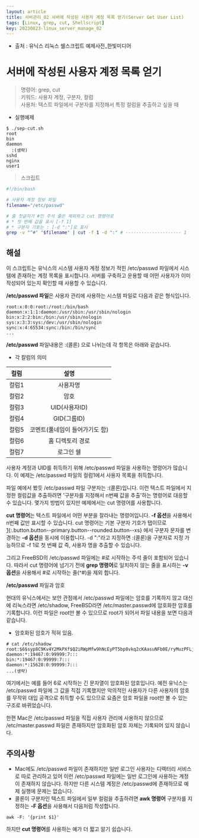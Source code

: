 ```yaml
---
layout: article
title: 서버관리_02 서버에 작성된 사용자 계정 목록 얻기(Server Get User List)
tags: [Linux, grep, cut, Shellscript]
key: 20230823-linux_server_manage_02 
---
```


- 출처 : 유닉스 리눅스 쉘스크립트 예제사전_한빛미디어

# 서버에 작성된 사용자 계정 목록 얻기

> 명령어: grep, cut  
> 키워드: 사용자 계정, 구분자, 컬럼  
> 사용처: 텍스트 파일에서 구분자를 지정해서 특정 컬럼을 추출하고 싶을 때  

- 실행예제

```
$ ./sep-cut.sh
root
bin
daemon
  :(생략)
sshd
nginx
user1
```

> 스크립트

 ```bash
#!/bin/bash

# 사용자 계정 정보 파일
filename="/etc/passwd"

# 줄 첫글자가 #인 주석 줄은 제외하고 cut 명령어로
# * 첫 번째 값을 표시 [-f 1]
# * 구분자 기호는 : [-d ":"]로 표시
grep -v "^#" "$filename" | cut -f 1 -d ":" # --------------------- 1
```

## **해설**

이 스크립트는 유닉스의 시스템 사용자 계정 정보가 적힌 /etc/passwd 파일에서 시스템에 존재하는 계정 목록을 표시합니다. 서버를 구축하고 운용할 때 어떤 사용자가 이미 작성되어 있는지 확인할 때 사용할 수 있습니다.



**/etc/passwd 파일**은 사용자 관리에 사용하는 시스템 파일로 다음과 같은 형식입니다.

```
root:x:0:0:root:/root:/bin/bash
daemon:x:1:1:daemon:/usr/sbin:/usr/sbin/nologin
bin:x:2:2:bin:/bin:/usr/sbin/nologin
sys:x:3:3:sys:/dev:/usr/sbin/nologin
sync:x:4:65534:sync:/bin:/bin/sync
...
```

**/etc/passwd** 파일내용은 :(콜론) 으로 나뉘는데 각 항목은 아래와 같습니다.

- 각 칼럼의 의미

| 컬럼 | 설명 |
|:--------:|:--------:|
|컬럼1|사용자명|
|컬럼2|암호|
|컬럼3|UID(사용자ID)|
|컬럼4|GID(그룹ID)|
|컬럼5|코멘트(풀네임이 들어가기도 함)|
|컬럼6|홈 디렉토리 경로|
|컬럼7|로그인 쉘|

사용자 계정과 UID를 취득하기 위해 /etc/passwd 파일을 사용하는 명령어가 많습니다. 이 예제는 /etc/passwd 파일의 컬럼1에서 사용자 목록을 취득합니다.

파일 예에서 봤듯 /etc/passwd 파일 구분자는 :(콜론)입니다. 이런 텍스트 파일에서 지정한 컬럼값을 추출하려면 '구분자를 지정해서 n번째 값을 추출'하는 명령어로 대응할 수 있습니다. 몇가지 방법이 있지만 예제에서는 cut 명령어를 사용합니다.

**cut 명령어**는 텍스트 파일에서 어떤 부분을 잘라내는 명령어입니다. **-f 옵션**을 사용해서 n번째 값만 표시할 수 있습니다. cut 명령어는 기본 구분자 기호가 탭이므로 [1](#){:.button.button--primary.button--rounded.button--xs} 에서 구분자 문자를 변경하는 **-d 옵션**을 동시에 이용합니다. -d ":"라고 지정하면 :(콜론)을 구분자로 지정 가능하므로 -f 1로 첫 번째 값 즉, 사용자 명을 추출할 수 있습니다.

그리고 FreeBSD의 /etc/passwd 파일에는 #로 시작하는 주석 줄이 포함되어 있습니다. 따라서 cut 명령어에 넘기기 전에 **grep 명령어**로 일치하지 않는 줄을 표시하는 **-v 옵션**을 사용해서 #로 시작하는 줄(^#)을 제외 합니다.

**/etc/passwd** 파일과 암호

현대의 유닉스에서는 보안 관점에서 /etc/passwd 파일에는 암호를 기록하지 않고 대신에 리눅스라면 /etc/shadow, FreeBSD라면 /etc/master.passwd에 암호화한 암호를 기록합니다. 이런 파일은 root만 볼 수 있으므로 root가 되어서 파일 내용을 보면 다음과 같습니다.

- 암호화된 암호가 적혀 있음.

```
# cat /etc/shadow
root:$6$syp8C9Kv4Y2MkPXf$Q2iRWpMfw9hNcEyPT5bp8vkq2cKAasuNFb0E/ryMuzPFLjhwN2XuOV6ONB3WAhGfi3eWEVZcBqCk38puOJeSM1:19474:0:99999:7:::
daemon:*:19467:0:99999:7:::
bin:*:19467:0:99999:7:::
daemon:*:15628:0:99999:7:::
...(생략)
```

여기에서는 예를 들어 $6$로 시작하는 긴 문자열이 암호화된 암호입니다. 예전 유닉스는 /etc/passwd 파일에 그 값을 직접 기록했지만 악의적인 사용자가 다른 사용자의 암호를 무작위 대입 공격으로 취득할 수도 있으므로 요즘은 암호 파일을 root만 볼 수 있는 구조로 바뀌었습니다.

한편 Mac은 /etc/passwd 파일을 직접 사용자 관리에 사용하지 않으므로 /etc/master.passwd 파일은 존재하지만 암호화된 암호 자체는 기록되어 있지 않습니다.

## **주의사항**

- Mac에도 /etc/passwd 파일이 존재하지만 일반 로그인 사용자는 디렉터리 서비스로 따로 관리하고 있어 이런 /etc/passwd 파일에는 일반 로그인에 사용하는 계정이 존재하지 않습니다. 하지만 다른 시스템 계정은 /etc/passwd에 존재하므로 예제 실행에 문제는 없습니다.
- 콜론이 구분자인 텍스트 파일에서 일부 컬럼을 추출하려면 **awk 명령어** 구분자를 지정하는 **-F 옵션**을 사용해서 다음처럼 작성합니다.

```
awk -F: '{print $1}'
```

하지만 **cut 명령어**를 사용하는 예가 더 짧고 알기 쉽습니다.